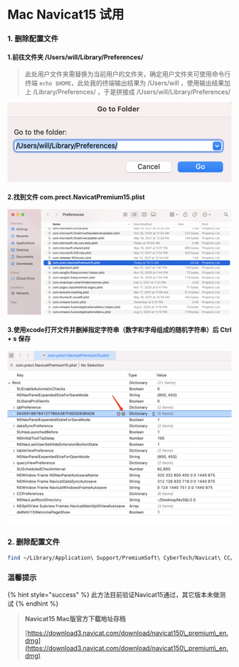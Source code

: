 # Mac Navicat15 试用

### 1. 删除配置文件

#### 1.前往文件夹 /Users/will/Library/Preferences/

> 此处用户文件夹需替换为当前用户的文件夹，确定用户文件夹可使用命令行终端 `echo $HOME`，此处我的终端输出结果为 /Users/will ，使用输出结果加上 /Library/Preferences/ ，于是拼接成 /Users/will/Library/Preferences/

![](../.gitbook/assets/gotofolder.png)

#### 2.找到文件 com.prect.NavicatPremium15.plist

![](../.gitbook/assets/configuration.png)

#### 3.使用xcode打开文件并删掉指定字符串（数字和字母组成的随机字符串）后 Ctrl + s 保存

![](../.gitbook/assets/string.png)

### 2. 删除配置文件

```bash
find ~/Library/Application\ Support/PremiumSoft\ CyberTech/Navicat\ CC/Navicat\ Premium/ -type f -name ".*" -exec rm -f {} \;
```

###

### 温馨提示

{% hint style="success" %}
此方法目前验证Navicat15通过，其它版本未做测试
{% endhint %}

> **Navicat15 Mac版官方下载地址存档**
>
> [https://download3.navicat.com/download/navicat150\_premium\_en.dmg](https://download3.navicat.com/download/navicat150\_premium\_en.dmg)
